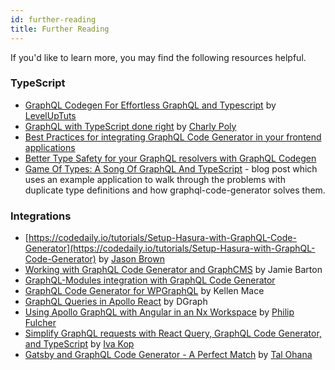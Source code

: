 ```yaml
---
id: further-reading
title: Further Reading
---
```


If you'd like to learn more, you may find the following resources helpful.

### TypeScript

- [GraphQL Codegen For Effortless GraphQL and Typescript](https://www.youtube.com/watch?v=CtcjrPCwojQ) by [LevelUpTuts](https://leveluptutorials.com/)
- [GraphQL with TypeScript done right](https://the-guild.dev/blog/graphql-with-typescript-done-right) by [Charly Poly](https://charlypoly.com/)
- [Best Practices for integrating GraphQL Code Generator in your frontend applications](https://the-guild.dev/blog/graphql-codegen-best-practices)
- [Better Type Safety for your GraphQL resolvers with GraphQL Codegen](https://the-guild.dev/blog/better-type-safety-for-resolvers-with-graphql-codegen)
- [Game Of Types: A Song Of GraphQL And TypeScript](https://formidable.com/blog/2019/strong-typing) - blog post which uses an example application to walk through the problems with duplicate type definitions and how graphql-code-generator solves them.

### Integrations

- [https://codedaily.io/tutorials/Setup-Hasura-with-GraphQL-Code-Generator](https://codedaily.io/tutorials/Setup-Hasura-with-GraphQL-Code-Generator) by [Jason Brown](https://twitter.com/browniefed)
- [Working with GraphQL Code Generator and GraphCMS](https://graphcms.com/blog/working-with-graphql-code-generator-and-graphcms) by
Jamie Barton
- [GraphQL-Modules integration with GraphQL Code Generator](https://www.graphql-modules.com/docs/legacy/recipes/graphql-code-generator/)
- [GraphQL Code Generator for WPGraphQL](https://developers.wpengine.com/blog/graphql-code-generator-for-wpgraphql) by Kellen Mace
- [GraphQL Queries in Apollo React](https://dgraph.io/learn/courses/messageboardapp/react/develop/react/graphql-queries/) by DGraph
- [Using Apollo GraphQL with Angular in an Nx Workspace](https://blog.nrwl.io/using-apollo-graphql-with-angular-in-an-nx-workspace-9ad0155c1914?gi=603641d4b51a) by [Philip Fulcher](https://medium.com/@philipjfulcher?source=post_page-----9ad0155c1914-----------------------------------)
- [Simplify GraphQL requests with React Query, GraphQL Code Generator, and TypeScript](https://blog.logrocket.com/making-graphql-requests-easy-with-react-typescript-and-react-query/) by [Iva Kop](https://blog.logrocket.com/author/ivakop/)
- [Gatsby and GraphQL Code Generator - A Perfect Match](https://talohana.com/blog/gatsby-graphql-code-generator) by [Tal Ohana](https://talohana.com)
